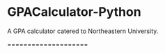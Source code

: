 GPACalculator-Python
====================

A GPA calculator catered to Northeastern University.

====================


